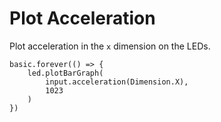 # Plot Acceleration

Plot acceleration in the `x` dimension on the LEDs.

```blocks
basic.forever(() => {
    led.plotBarGraph(
        input.acceleration(Dimension.X),
        1023
    )
})
```